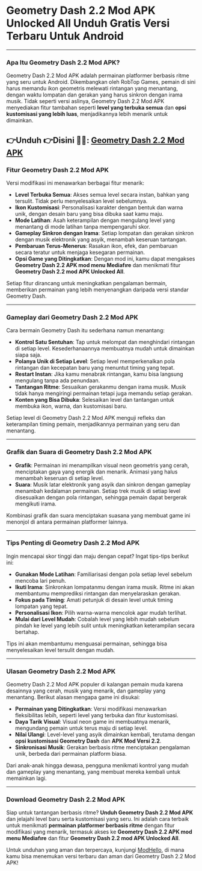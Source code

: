 # Geometry Dash 2.2 Mod APK Unlocked All Unduh Gratis Versi Terbaru Untuk Android 

---

### Apa Itu Geometry Dash 2.2 Mod APK?

Geometry Dash 2.2 Mod APK adalah permainan platformer berbasis ritme yang seru untuk Android. Dikembangkan oleh RobTop Games, pemain di sini harus memandu ikon geometris melewati rintangan yang menantang, dengan waktu lompatan dan gerakan yang harus sinkron dengan irama musik. Tidak seperti versi aslinya, Geometry Dash 2.2 Mod APK menyediakan fitur tambahan seperti **level yang terbuka semua** dan **opsi kustomisasi yang lebih luas**, menjadikannya lebih menarik untuk dimainkan.



👉Unduh 👉Disini 🦠🦠: [Geometry Dash 2.2 Mod APK](https://modhello.com/geometry-dash-subzero/)
---

### Fitur Geometry Dash 2.2 Mod APK

Versi modifikasi ini menawarkan berbagai fitur menarik:

- **Level Terbuka Semua**: Akses semua level secara instan, bahkan yang tersulit. Tidak perlu menyelesaikan level sebelumnya.
- **Ikon Kustomisasi**: Personalisasi karakter dengan bentuk dan warna unik, dengan desain baru yang bisa dibuka saat kamu maju.
- **Mode Latihan**: Asah keterampilan dengan mengulang level yang menantang di mode latihan tanpa mempengaruhi skor.
- **Gameplay Sinkron dengan Irama**: Setiap lompatan dan gerakan sinkron dengan musik elektronik yang asyik, menambah keseruan tantangan.
- **Pembaruan Terus-Menerus**: Rasakan ikon, efek, dan pembaruan secara teratur untuk menjaga kesegaran permainan.
- **Opsi Game yang Ditingkatkan**: Dengan mod ini, kamu dapat mengakses **Geometry Dash 2.2 APK mod menu Mediafıre** dan menikmati fitur **Geometry Dash 2.2 mod APK Unlocked All**.

Setiap fitur dirancang untuk meningkatkan pengalaman bermain, memberikan permainan yang lebih menyenangkan daripada versi standar Geometry Dash.

---

### Gameplay dari Geometry Dash 2.2 Mod APK

Cara bermain Geometry Dash itu sederhana namun menantang:

- **Kontrol Satu Sentuhan**: Tap untuk melompat dan menghindari rintangan di setiap level. Kesederhanaannya membuatnya mudah untuk dimainkan siapa saja.
- **Polanya Unik di Setiap Level**: Setiap level memperkenalkan pola rintangan dan kecepatan baru yang menuntut timing yang tepat.
- **Restart Instan**: Jika kamu menabrak rintangan, kamu bisa langsung mengulang tanpa ada penundaan.
- **Tantangan Ritme**: Sesuaikan gerakanmu dengan irama musik. Musik tidak hanya mengiringi permainan tetapi juga memandu setiap gerakan.
- **Konten yang Bisa Dibuka**: Selesaikan level dan tantangan untuk membuka ikon, warna, dan kustomisasi baru.

Setiap level di Geometry Dash 2.2 Mod APK menguji refleks dan keterampilan timing pemain, menjadikannya permainan yang seru dan menantang.

---

### Grafik dan Suara di Geometry Dash 2.2 Mod APK

- **Grafik**: Permainan ini menampilkan visual neon geometris yang cerah, menciptakan gaya yang energik dan menarik. Animasi yang halus menambah keseruan di setiap level.
- **Suara**: Musik latar elektronik yang asyik dan sinkron dengan gameplay menambah kedalaman permainan. Setiap trek musik di setiap level disesuaikan dengan pola rintangan, sehingga pemain dapat bergerak mengikuti irama.

Kombinasi grafik dan suara menciptakan suasana yang membuat game ini menonjol di antara permainan platformer lainnya.

---

### Tips Penting di Geometry Dash 2.2 Mod APK

Ingin mencapai skor tinggi dan maju dengan cepat? Ingat tips-tips berikut ini:

- **Gunakan Mode Latihan**: Familiarisasi dengan pola setiap level sebelum mencoba lari penuh.
- **Ikuti Irama**: Sinkronkan lompatanmu dengan irama musik. Ritme ini akan membantumu memprediksi rintangan dan menyelaraskan gerakan.
- **Fokus pada Timing**: Amati petunjuk di desain level untuk timing lompatan yang tepat.
- **Personalisasi Ikon**: Pilih warna-warna mencolok agar mudah terlihat.
- **Mulai dari Level Mudah**: Cobalah level yang lebih mudah sebelum pindah ke level yang lebih sulit untuk meningkatkan keterampilan secara bertahap.

Tips ini akan membantumu menguasai permainan, sehingga bisa menyelesaikan level tersulit dengan mudah.

---

### Ulasan Geometry Dash 2.2 Mod APK

Geometry Dash 2.2 Mod APK populer di kalangan pemain muda karena desainnya yang cerah, musik yang menarik, dan gameplay yang menantang. Berikut alasan mengapa game ini disukai:

- **Permainan yang Ditingkatkan**: Versi modifikasi menawarkan fleksibilitas lebih, seperti level yang terbuka dan fitur kustomisasi.
- **Daya Tarik Visual**: Visual neon game ini membuatnya menarik, mengundang pemain untuk terus maju di setiap level.
- **Nilai Ulangi**: Level-level yang asyik dimainkan kembali, terutama dengan **opsi kustomisasi Geometry Dash** dan **APK Mod Versi 2.2**.
- **Sinkronisasi Musik**: Gerakan berbasis ritme menciptakan pengalaman unik, berbeda dari permainan platform biasa.

Dari anak-anak hingga dewasa, pengguna menikmati kontrol yang mudah dan gameplay yang menantang, yang membuat mereka kembali untuk memainkan lagi.

---

### Download Geometry Dash 2.2 Mod APK

Siap untuk tantangan berbasis ritme? **Unduh Geometry Dash 2.2 Mod APK** dan jelajahi level baru serta kustomisasi yang seru. Ini adalah cara terbaik untuk menikmati **permainan platformer berbasis ritme** dengan fitur modifikasi yang menarik, termasuk akses ke **Geometry Dash 2.2 APK mod menu Mediafıre** dan fitur **Geometry Dash 2.2 mod APK Unlocked All**.

Untuk unduhan yang aman dan terpercaya, kunjungi [ModHello](https://modhello.com), di mana kamu bisa menemukan versi terbaru dan aman dari Geometry Dash 2.2 Mod APK!
